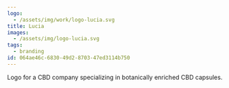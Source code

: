 ```yaml
---
logo:
  - /assets/img/work/logo-lucia.svg
title: Lucia
images:
  - /assets/img/logo-lucia.svg
tags:
  - branding
id: 064ae46c-6830-49d2-8703-47ed3114b750
---
```

Logo for a CBD company specializing in botanically enriched CBD capsules. 